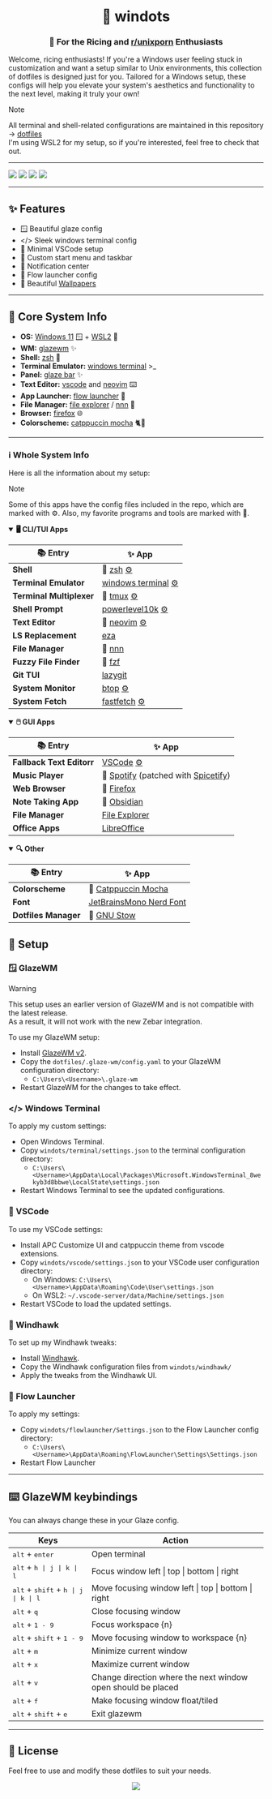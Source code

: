 <h1 align="center">🍙 windots</h1>

<h3 align="center">💖 For the Ricing and <a href="https://reddit.com/r/unixporn">r/unixporn</a> Enthusiasts</h3>

Welcome, ricing enthusiasts! If you're a Windows user feeling stuck in customization and want a setup similar to Unix environments, this collection of dotfiles is designed just for you. Tailored for a Windows setup, these configs will help you elevate your system's aesthetics and functionality to the next level, making it truly your own!

> [!NOTE]
> All terminal and shell-related configurations are maintained in this repository -> [dotfiles](https://github.com/ashish0kumar/dotfiles) <br/>
> I'm using WSL2 for my setup, so if you're interested, feel free to check that out.

<hr/>

![](assets/1.png)
![](assets/2.png)
![](assets/3.png)
![](assets/4.png)

<hr/>

## ✨ Features

- 🪟 Beautiful glaze config
- </> Sleek windows terminal config
- 🌸 Minimal VSCode setup
- 🦅 Custom start menu and taskbar
- 🔔 Notification center
- 🚀 Flow launcher config
- 💫 Beautiful [Wallpapers](https://github.com/ashish0kumar/windots/tree/main/walls)

<hr/>

## 🌸 Core System Info

- **OS:** [Windows 11](https://www.microsoft.com/en-in/windows/windows-11) 🪟 + [WSL2](https://learn.microsoft.com/en-us/windows/wsl/) 🐧
- **WM:** [glazewm](https://github.com/glzr-io/glazewm) ✨
- **Shell:** [zsh](https://zsh.sourceforge.io/) 🌾
- **Terminal Emulator:** [windows terminal](https://github.com/microsoft/terminal) >_
- **Panel:** [glaze bar](https://github.com/glzr-io/glazewm) ✨
- **Text Editor:** [vscode](https://code.visualstudio.com/) and [neovim](https://neovim.io/) ⌨️
- **App Launcher:** [flow launcher](https://www.flowlauncher.com/) 🚀
- **File Manager:** [file explorer](https://www.microsoft.com/en-us/windows/tips/file-explorer) / [nnn](https://github.com/jarun/nnn) 📂
- **Browser:** [firefox](https://www.mozilla.org/en-US/firefox/) 🌐
- **Colorscheme:** [catppuccin mocha](https://catppuccin.com/) 🐈🍵

<hr/>

### ℹ️ Whole System Info

Here is all the information about my setup:

> [!Note]
> Some of this apps have the config files included in the repo, which are marked with ⚙️. Also, my favorite programs and tools are marked with 💖.

<details open>

<summary><b>🖥️ CLI/TUI Apps</b></summary>

| 📚 Entry                           	 | ✨ App                  |
|----------------------------------------|--------------------------|
| **Shell**                              | 💖 [zsh](https://zsh.sourceforge.io/) [⚙️](https://github.com/ashish0kumar/dotfiles/blob/master/.zshrc) |
| **Terminal Emulator**                  | [windows terminal](https://github.com/microsoft/terminal) [⚙️](https://github.com/ashish0kumar/windots/blob/main/terminal/settings.json) |
| **Terminal Multiplexer**               | 💖 [tmux](https://github.com/tmux/tmux) [⚙️](https://github.com/ashish0kumar/dotfiles/blob/master/.config/tmux/tmux.conf) |
| **Shell Prompt**                       | [powerlevel10k](https://github.com/romkatv/powerlevel10k) [⚙️](https://github.com/ashish0kumar/dotfiles/blob/master/.p10k.zsh) |
| **Text Editor**                        | 💖 [neovim](https://neovim.io/) [⚙️](https://github.com/ashish0kumar/dotfiles/tree/master/.config/nvim) |
| **LS Replacement**                     | [eza](https://github.com/eza-community/eza) |
| **File Manager**                       | 💖 [nnn](https://github.com/jarun/nnn) |
| **Fuzzy File Finder**                  | 💖 [fzf](https://github.com/junegunn/fzf) |
| **Git TUI**                            | [lazygit](https://github.com/jesseduffield/lazygit) |
| **System Monitor**                     | [btop](https://github.com/aristocratos/btop) [⚙️](https://github.com/ashish0kumar/dotfiles/blob/master/.config/btop/btop.conf) |
| **System Fetch**                       | [fastfetch](https://github.com/fastfetch-cli/fastfetch) [⚙️](https://github.com/ashish0kumar/dotfiles/blob/master/.config/fastfetch/config.jsonc) |
 
</details>

<details open>

<summary><b>🖱️ GUI Apps</b></summary>

| 📚 Entry                           	 | ✨ App                  |
|----------------------------------------|--------------------------|
| **Fallback Text Editorr**              | [VSCode](https://code.visualstudio.com/) [⚙️](https://github.com/ashish0kumar/windots/blob/main/vscode/settings.json) |
| **Music Player**                       | 💖 [Spotify](https://open.spotify.com/) (patched with [Spicetify](https://spicetify.app/)) |
| **Web Browser**               	 | 💖 [Firefox](https://www.mozilla.org/en-US/firefox/) |
| **Note Taking App**                    | 💖 [Obsidian](https://obsidian.md/) |
| **File Manager**                       | [File Explorer](https://www.microsoft.com/en-us/windows/tips/file-explorer) |
| **Office Apps**                     	 | [LibreOffice](https://www.libreoffice.org/) |
 
</details>

<details open>

<summary><b>🔍 Other</b></summary>

| 📚 Entry                             | ✨ App                  |
|---------------------------------------|--------------------------|
| **Colorscheme**                       | 💖 [Catppuccin Mocha](catppuccin.com) |
| **Font**                  		| [JetBrainsMono Nerd Font](https://www.jetbrains.com/lp/mono/) |
| **Dotfiles Manager**              	| 💖 [GNU Stow](https://www.gnu.org/software/stow/) |
 
</details>

## 🔧 Setup

### 🪟 GlazeWM

> [!WARNING]
> This setup uses an earlier version of GlazeWM and is not compatible with the latest release. <br/> As a result, it will not work with the new Zebar integration.

To use my GlazeWM setup:

- Install [GlazeWM v2](https://github.com/glzr-io/glazewm/releases/tag/v2.1.1).
- Copy the `dotfiles/.glaze-wm/config.yaml` to your GlazeWM configuration directory:
	- `C:\Users\<Username>\.glaze-wm`
- Restart GlazeWM for the changes to take effect.

### </> Windows Terminal

To apply my custom settings:

- Open Windows Terminal.
- Copy `windots/terminal/settings.json` to the terminal configuration directory:
	-  `C:\Users\<Username>\AppData\Local\Packages\Microsoft.WindowsTerminal_8wekyb3d8bbwe\LocalState\settings.json`
- Restart Windows Terminal to see the updated configurations.

### 📝 VSCode

To use my VSCode settings:

- Install APC Customize UI and catppuccin theme from vscode extensions.
- Copy `windots/vscode/settings.json` to your VSCode user configuration directory:
    - On Windows: `C:\Users\<Username>\AppData\Roaming\Code\User\settings.json`
    - On WSL2: `~/.vscode-server/data/Machine/settings.json`
- Restart VSCode to load the updated settings.

### 🦅 Windhawk

To set up my Windhawk tweaks:
- Install [Windhawk](https://windhawk.net/).
- Copy the Windhawk configuration files from `windots/windhawk/`
- Apply the tweaks from the Windhawk UI.

### 🚀 Flow Launcher

To apply my settings:
- Copy `windots/flowlauncher/Settings.json` to the Flow Launcher config directory:
	-  `C:\Users\<Username>\AppData\Roaming\FlowLauncher\Settings\Settings.json`
- Restart Flow Launcher

<hr/>

## ⌨️ GlazeWM keybindings 

You can always change these in your Glaze config.

| Keys                                                                   | Action                                                          |
|------------------------------------------------------------------------|-----------------------------------------------------------------|
| <kbd>alt</kbd> + <kbd>enter</kbd>                                      | Open terminal                                                   |
| <kbd>alt</kbd> + <kbd>h \| j \| k \| l</kbd>                           | Focus window left \| top \| bottom \| right                     |
| <kbd>alt</kbd> + <kbd>shift</kbd> + <kbd>h \| j \| k \| l</kbd>        | Move focusing window left \| top \| bottom \| right             |
| <kbd>alt</kbd> + <kbd>q</kbd>                                          | Close focusing window                                           |
| <kbd>alt</kbd> + <kbd>1 - 9</kbd>                                      | Focus workspace {n}                                             | 
| <kbd>alt</kbd> + <kbd>shift</kbd> + <kbd>1 - 9</kbd>                   | Move focusing window to workspace {n}                           |
| <kbd>alt</kbd> + <kbd>m</kbd>                                          | Minimize current window                                         |
| <kbd>alt</kbd> + <kbd>x</kbd>                                          | Maximize current window                                         |
| <kbd>alt</kbd> + <kbd>v</kbd>                                          | Change direction where the next window open should be placed    |
| <kbd>alt</kbd> + <kbd>f</kbd>                                          | Make focusing window float/tiled                                |
| <kbd>alt</kbd> + <kbd>shift</kbd> + <kbd>e</kbd>                       | Exit glazewm                                                    |


<hr/>


## 📜 License
Feel free to use and modify these dotfiles to suit your needs.

<p align="center">
	<img src="https://raw.githubusercontent.com/catppuccin/catppuccin/main/assets/footers/gray0_ctp_on_line.svg?sanitize=true" />
</p>
